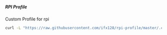 ##### RPI Profile
Custom Profile for rpi

```bash
curl -L "https://raw.githubusercontent.com/ifx128/rpi-profile/master/.custom_profile" >> ~/.custom_profile && printf "\nsource ~/.custom_profile\n" | tee -a ~/.bashrc && source ~/.bashrc
```

<!-- todo add git acp and stash-with-name -->